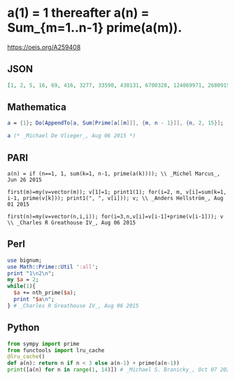 # a\(1\) \= 1 thereafter a\(n\) \= Sum\_\{m\=1\.\.n\-1\} prime\(a\(m\)\)\.
https://oeis.org/A259408
## JSON
```JSON
[1, 2, 5, 16, 69, 416, 3277, 33590, 430131, 6700328, 124069971, 2680915918, 66579269891, 1876496610172, 59387269231505, 2091422223924852, 81321166136299741, 3467614972592015460]
```
## Mathematica
```Mathematica
a = {1}; Do[AppendTo[a, Sum[Prime[a[[m]]], {m, n - 1}]], {n, 2, 15}];
```
```Mathematica
a (* _Michael De Vlieger_, Aug 06 2015 *)
```
## PARI
```PARI
a(n) = if (n==1, 1, sum(k=1, n-1, prime(a(k)))); \\ _Michel Marcus_, Jun 26 2015
```
```PARI
first(m)=my(v=vector(m)); v[1]=1; print1(1); for(i=2, m, v[i]=sum(k=1, i-1, prime(v[k])); print1(", ", v[i])); v; \\ _Anders Hellström_, Aug 01 2015
```
```PARI
first(n)=my(v=vector(n,i,i)); for(i=3,n,v[i]=v[i-1]+prime(v[i-1])); v \\ _Charles R Greathouse IV_, Aug 06 2015
```
## Perl
```Perl
use bignum;
use Math::Prime::Util ':all';
print "1\n2\n";
my $a = 2;
while(1){
  $a += nth_prime($a);
  print "$a\n";
} # _Charles R Greathouse IV_, Aug 06 2015
```
## Python
```Python
from sympy import prime
from functools import lru_cache
@lru_cache()
def a(n): return n if n < 3 else a(n-1) + prime(a(n-1))
print([a(n) for n in range(1, 14)]) # _Michael S. Branicky_, Oct 07 2022
```
